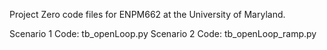 Project Zero code files for ENPM662 at the University of Maryland.

Scenario 1 Code: tb_openLoop.py
Scenario 2 Code: tb_openLoop_ramp.py
